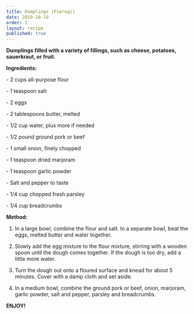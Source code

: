 ```yaml
---
title: Dumplings (Pierogi)
date: 2019-10-19
order: 1
layout: recipe
published: true
---
```

**Dumplings filled with a variety of fillings, such as cheese, potatoes, sauerkraut, or fruit.**

**Ingredients:**

\- 2 cups all-purpose flour 

\- 1 teaspoon salt 

\- 2 eggs 

\- 2 tablespoons butter, melted 

\- 1/2 cup water, plus more if needed 

\- 1/2 pound ground pork or beef 

\- 1 small onion, finely chopped 

\- 1 teaspoon dried marjoram 

\- 1 teaspoon garlic powder 

\- Salt and pepper to taste 

\- 1/4 cup chopped fresh parsley 

\- 1/4 cup breadcrumbs 

**Method:**

1. In a large bowl, combine the flour and salt. In a separate bowl, beat the eggs, melted butter and water together. 

2. Slowly add the egg mixture to the flour mixture, stirring with a wooden spoon until the dough comes together. If the dough is too dry, add a little more water. 

3. Turn the dough out onto a floured surface and knead for about 5 minutes. Cover with a damp cloth and set aside. 

4. In a medium bowl, combine the ground pork or beef, onion, marjoram, garlic powder, salt and pepper, parsley and breadcrumbs.



**ENJOY!**